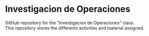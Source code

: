 # Investigacion de Operaciones
GitHub repository for the "Investigacion de Operaciones" class.  
This repository stores the differents activities and material assigned.
